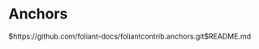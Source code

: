 # Anchors

<include sethead="2" nohead="true">
    $https://github.com/foliant-docs/foliantcontrib.anchors.git$README.md
</include>
